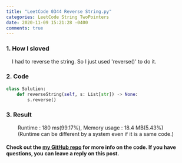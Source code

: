 ```yaml
---
title: "LeetCode 0344 Reverse String.py"
categories: LeetCode String TwoPointers
date: 2020-11-09 15:21:28 -0400
comments: true
---
```


### 1. How I sloved
&nbsp;&nbsp;&nbsp;&nbsp;I had to reverse the string. So I just used 'reverse()' to do it.

### 2. Code
```python
class Solution:
    def reverseString(self, s: List[str]) -> None:
        s.reverse()
```

### 3. Result
&nbsp;&nbsp;&nbsp;&nbsp;&nbsp;&nbsp;&nbsp;&nbsp;Runtime : 180 ms(99.17%), Memory usage : 18.4 MB(5.43%)  
&nbsp;&nbsp;&nbsp;&nbsp;&nbsp;&nbsp;&nbsp;&nbsp;(Runtime can be different by a system even if it is a same code.)

#### Check out the [my GitHub repo][hyuk-gh] for more info on the code. If you have questions, you can leave a reply on this post.
[hyuk-gh]:   https://github.com/dlgur1994/StudyAlgorithms
